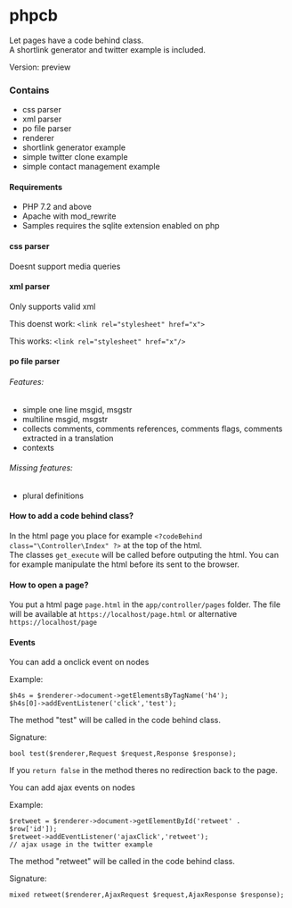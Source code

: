 # phpcb

Let pages have a code behind class. <br>
A shortlink generator and twitter example is included.

Version: preview

### Contains

- css parser
- xml parser
- po file parser
- renderer
- shortlink generator example
- simple twitter clone example
- simple contact management example

#### Requirements

- PHP 7.2 and above
- Apache with mod_rewrite
- Samples requires the sqlite extension enabled on php

#### css parser

Doesnt support media queries

#### xml parser

Only supports valid xml

This doenst work:
```<link rel="stylesheet" href="x">```

This works:
```<link rel="stylesheet" href="x"/>```

#### po file parser

###### Features:
- simple one line msgid, msgstr
 - multiline msgid, msgstr
 - collects comments, comments references, comments flags, comments extracted in a translation
 - contexts
###### Missing features:
- plural definitions

#### How to add a code behind class?

In the html page you place for example
```<?codeBehind class="\Controller\Index" ?>```
at the top of the html. <br>
The classes ```get_execute``` will be called before outputing the html.
You can for example manipulate the html before its sent to the browser.

#### How to open a page?

You put a html page ```page.html``` in the ```app/controller/pages``` folder.
The file will be available at ```https://localhost/page.html``` or alternative ```https://localhost/page```

#### Events

You can add a onclick event on nodes

Example:
```
$h4s = $renderer->document->getElementsByTagName('h4');
$h4s[0]->addEventListener('click','test');
```

The method "test" will be called in the code behind class.

Signature:<br>
```
bool test($renderer,Request $request,Response $response);
```
If you ```return false``` in the method theres no redirection back to
the page.

You can add ajax events on nodes

Example:
```
$retweet = $renderer->document->getElementById('retweet' . $row['id']);
$retweet->addEventListener('ajaxClick','retweet');
// ajax usage in the twitter example
```

The method "retweet" will be called in the code behind class.

Signature:<br>
```
mixed retweet($renderer,AjaxRequest $request,AjaxResponse $response);
```